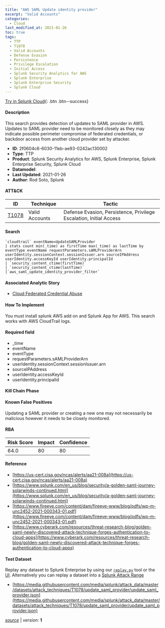 ```yaml
---
title: "AWS SAML Update identity provider"
excerpt: "Valid Accounts"
categories:
  - Cloud
last_modified_at: 2021-01-26
toc: true
tags:
  - TTP
  - T1078
  - Valid Accounts
  - Defense Evasion
  - Persistence
  - Privilege Escalation
  - Initial Access
  - Splunk Security Analytics for AWS
  - Splunk Enterprise
  - Splunk Enterprise Security
  - Splunk Cloud
---
```




[Try in Splunk Cloud](#https://www.splunk.com/en_us/software/splunk-cloud-platform.html){: .btn .btn--success}

#### Description

This search provides detection of updates to SAML provider in AWS. Updates to SAML provider need to be monitored closely as they may indicate possible perimeter compromise of federated credentials, or backdoor access from another cloud provider set by attacker.

- **ID**: 2f0604c6-6030-11eb-ae93-0242ac130002
- **Type**: TTP
- **Product**: Splunk Security Analytics for AWS, Splunk Enterprise, Splunk Enterprise Security, Splunk Cloud
- **Datamodel**: 
- **Last Updated**: 2021-01-26
- **Author**: Rod Soto, Splunk


#### ATT&CK

| ID          | Technique   | Tactic       |
| ----------- | ----------- |--------------|
| [T1078](https://attack.mitre.org/techniques/T1078/) | Valid Accounts | Defense Evasion, Persistence, Privilege Escalation, Initial Access |


#### Search

```
`cloudtrail` eventName=UpdateSAMLProvider 
| stats count min(_time) as firstTime max(_time) as lastTime by eventType eventName requestParameters.sAMLProviderArn userIdentity.sessionContext.sessionIssuer.arn sourceIPAddress userIdentity.accessKeyId userIdentity.principalId 
| `security_content_ctime(firstTime)`
| `security_content_ctime(lastTime)` 
|`aws_saml_update_identity_provider_filter`
```

#### Associated Analytic Story
* [Cloud Federated Credential Abuse](/stories/cloud_federated_credential_abuse)


#### How To Implement
You must install splunk AWS add on and Splunk App for AWS. This search works with AWS CloudTrail logs.

#### Required field
* _time
* eventName
* eventType
* requestParameters.sAMLProviderArn
* userIdentity.sessionContext.sessionIssuer.arn
* sourceIPAddress
* userIdentity.accessKeyId
* userIdentity.principalId


#### Kill Chain Phase


#### Known False Positives
Updating a SAML provider or creating a new one may not necessarily be malicious however it needs to be closely monitored.



#### RBA

| Risk Score  | Impact      | Confidence   |
| ----------- | ----------- |--------------|
| 64.0 | 80 | 80 |



#### Reference

* [https://us-cert.cisa.gov/ncas/alerts/aa21-008a](https://us-cert.cisa.gov/ncas/alerts/aa21-008a)
* [https://www.splunk.com/en_us/blog/security/a-golden-saml-journey-solarwinds-continued.html](https://www.splunk.com/en_us/blog/security/a-golden-saml-journey-solarwinds-continued.html)
* [https://www.fireeye.com/content/dam/fireeye-www/blog/pdfs/wp-m-unc2452-2021-000343-01.pdf](https://www.fireeye.com/content/dam/fireeye-www/blog/pdfs/wp-m-unc2452-2021-000343-01.pdf)
* [https://www.cyberark.com/resources/threat-research-blog/golden-saml-newly-discovered-attack-technique-forges-authentication-to-cloud-apps](https://www.cyberark.com/resources/threat-research-blog/golden-saml-newly-discovered-attack-technique-forges-authentication-to-cloud-apps)



#### Test Dataset
Replay any dataset to Splunk Enterprise by using our [`replay.py`](https://github.com/splunk/attack_data#using-replaypy) tool or the [UI](https://github.com/splunk/attack_data#using-ui).
Alternatively you can replay a dataset into a [Splunk Attack Range](https://github.com/splunk/attack_range#replay-dumps-into-attack-range-splunk-server)

* [https://media.githubusercontent.com/media/splunk/attack_data/master/datasets/attack_techniques/T1078/update_saml_provider/update_saml_provider.json](https://media.githubusercontent.com/media/splunk/attack_data/master/datasets/attack_techniques/T1078/update_saml_provider/update_saml_provider.json)



[*source*](https://github.com/splunk/security_content/tree/develop/detections/cloud/aws_saml_update_identity_provider.yml) \| *version*: **1**